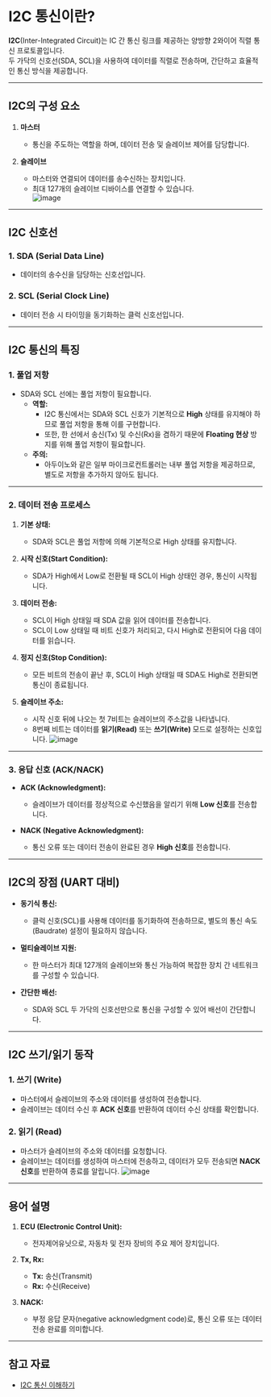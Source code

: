 # I2C 통신이란?

**I2C**(Inter-Integrated Circuit)는 IC 간 통신 링크를 제공하는 양방향 2와이어 직렬 통신 프로토콜입니다.  
두 가닥의 신호선(SDA, SCL)을 사용하여 데이터를 직렬로 전송하며, 간단하고 효율적인 통신 방식을 제공합니다.

---

## I2C의 구성 요소

1. **마스터**  
   - 통신을 주도하는 역할을 하며, 데이터 전송 및 슬레이브 제어를 담당합니다.  

2. **슬레이브**  
   - 마스터와 연결되어 데이터를 송수신하는 장치입니다.  
   - 최대 127개의 슬레이브 디바이스를 연결할 수 있습니다.  
![image](https://github.com/user-attachments/assets/410156f1-cf76-48b1-b867-be438975a455)
---

## I2C 신호선

### 1. SDA (Serial Data Line)  
- 데이터의 송수신을 담당하는 신호선입니다.

### 2. SCL (Serial Clock Line)  
- 데이터 전송 시 타이밍을 동기화하는 클럭 신호선입니다.

---

## I2C 통신의 특징

### 1. 풀업 저항
- SDA와 SCL 선에는 풀업 저항이 필요합니다.  
  - **역할:**  
    - I2C 통신에서는 SDA와 SCL 신호가 기본적으로 **High** 상태를 유지해야 하므로 풀업 저항을 통해 이를 구현합니다.  
    - 또한, 한 선에서 송신(Tx) 및 수신(Rx)을 겸하기 때문에 **Floating 현상** 방지를 위해 풀업 저항이 필요합니다.  
  - **주의:**  
    - 아두이노와 같은 일부 마이크로컨트롤러는 내부 풀업 저항을 제공하므로, 별도로 저항을 추가하지 않아도 됩니다.

---

### 2. 데이터 전송 프로세스
1. **기본 상태:**  
   - SDA와 SCL은 풀업 저항에 의해 기본적으로 High 상태를 유지합니다.

2. **시작 신호(Start Condition):**  
   - SDA가 High에서 Low로 전환될 때 SCL이 High 상태인 경우, 통신이 시작됩니다.

3. **데이터 전송:**  
   - SCL이 High 상태일 때 SDA 값을 읽어 데이터를 전송합니다.  
   - SCL이 Low 상태일 때 비트 신호가 처리되고, 다시 High로 전환되어 다음 데이터를 읽습니다.

4. **정지 신호(Stop Condition):**  
   - 모든 비트의 전송이 끝난 후, SCL이 High 상태일 때 SDA도 High로 전환되면 통신이 종료됩니다.

5. **슬레이브 주소:**  
   - 시작 신호 뒤에 나오는 첫 7비트는 슬레이브의 주소값을 나타냅니다.  
   - 8번째 비트는 데이터를 **읽기(Read)** 또는 **쓰기(Write)** 모드로 설정하는 신호입니다.
![image](https://github.com/user-attachments/assets/7a5ba25c-b68f-4f80-a2e2-b650a064c2aa)
---

### 3. 응답 신호 (ACK/NACK)
- **ACK (Acknowledgment):**  
  - 슬레이브가 데이터를 정상적으로 수신했음을 알리기 위해 **Low 신호**를 전송합니다.

- **NACK (Negative Acknowledgment):**  
  - 통신 오류 또는 데이터 전송이 완료된 경우 **High 신호**를 전송합니다.

---

## I2C의 장점 (UART 대비)
- **동기식 통신:**  
  - 클럭 신호(SCL)를 사용해 데이터를 동기화하여 전송하므로, 별도의 통신 속도(Baudrate) 설정이 필요하지 않습니다.  

- **멀티슬레이브 지원:**  
  - 한 마스터가 최대 127개의 슬레이브와 통신 가능하여 복잡한 장치 간 네트워크를 구성할 수 있습니다.

- **간단한 배선:**  
  - SDA와 SCL 두 가닥의 신호선만으로 통신을 구성할 수 있어 배선이 간단합니다.

---

## I2C 쓰기/읽기 동작

### 1. 쓰기 (Write)
- 마스터에서 슬레이브의 주소와 데이터를 생성하여 전송합니다.
- 슬레이브는 데이터 수신 후 **ACK 신호**를 반환하여 데이터 수신 상태를 확인합니다.

### 2. 읽기 (Read)
- 마스터가 슬레이브의 주소와 데이터를 요청합니다.  
- 슬레이브는 데이터를 생성하여 마스터에 전송하고, 데이터가 모두 전송되면 **NACK 신호**를 반환하여 종료를 알립니다.
![image](https://github.com/user-attachments/assets/10a88d49-5a45-4e7a-8112-481d72733dd8)
---

## 용어 설명

1. **ECU (Electronic Control Unit):**  
   - 전자제어유닛으로, 자동차 및 전자 장비의 주요 제어 장치입니다.

2. **Tx, Rx:**  
   - **Tx:** 송신(Transmit)  
   - **Rx:** 수신(Receive)  

3. **NACK:**  
   - 부정 응답 문자(negative acknowledgment code)로, 통신 오류 또는 데이터 전송 완료를 의미합니다.

---

## 참고 자료
- [I2C 통신 이해하기](https://mickael-k.tistory.com/184)






